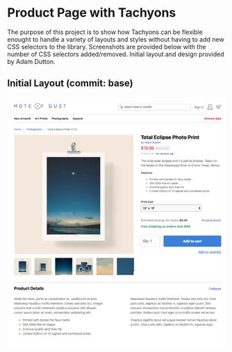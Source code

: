 Product Page with Tachyons
======

The purpose of this project is to show how Tachyons can be flexible enought to handle a variety of layouts and styles without having to add new CSS selectors to the library. Screenshots are provided below with the number of CSS selectors added/removed. Initial layout and design provided by Adam Dutton.

Initial Layout (commit: base)
------
![Original layout provided by Adam Dutton](screens/product-details-1.png "Original layout provided by Adam Dutton")
